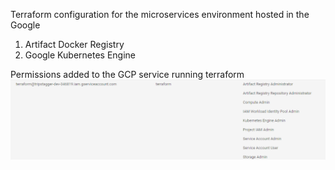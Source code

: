 Terraform configuration for the microservices environment hosted in the Google

1. Artifact Docker Registry
2. Google Kubernetes Engine


Permissions added to the GCP service running terraform 
![Service permissions](https://raw.githubusercontent.com/Tripstagger-AA/tripstagger-google-infrastructure/main/docs/service%20permissions.png)